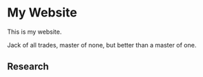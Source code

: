 # My Website

This is my website. 

Jack of all trades, master of none, but better than a master of one.

## Research





